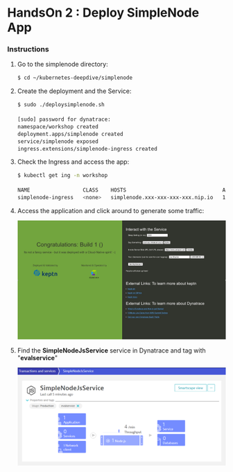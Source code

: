 # HandsOn 2 : Deploy SimpleNode App


### Instructions

1.   Go to the simplenode directory:


     ```bash
     $ cd ~/kubernetes-deepdive/simplenode
     ```

1.   Create the deployment and the Service:

     ```bash
	 $ sudo ./deploysimplenode.sh
	 
     [sudo] password for dynatrace:
     namespace/workshop created
     deployment.apps/simplenode created
     service/simplenode exposed
     ingress.extensions/simplenode-ingress created
	 ```
 
1.   Check the Ingress and access the app: 

     ```bash
     $ kubectl get ing -n workshop
     
	 NAME                 CLASS    HOSTS                               ADDRESS     PORTS     AGE
     simplenode-ingress   <none>   simplenode.xxx-xxx-xxx-xxx.nip.io   127.0.0.1   80, 443   2m31s

	 ```

1.   Access the application and click around to generate some traffic:

     ![SimpleNodeApp](/img/simple-node-app.PNG)

1.   Find the **SimpleNodeJsService** service in Dynatrace and tag with "**evalservice**"

     ![SimpleNodeApp Service](/img/simple-node-app-service.PNG)


